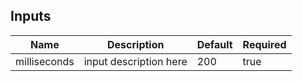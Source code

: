 <!-- markdownlint-disable -->

## Inputs

| Name | Description | Default | Required |
|------|-------------|---------|----------|
| milliseconds | input description here | 200 | true |


<!-- markdownlint-restore -->
